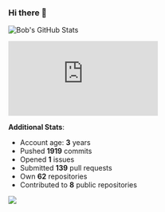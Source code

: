 ### Hi there 👋

![Bob's GitHub Stats](https://github-readme-stats.vercel.app/api?username=Bobthesoftwaredeveloper&show_icons=true&count_private=true&theme=react&hide=stars,prs,issues,contribs)

![Bob's github activity graph](https://d3eqgu1c877dat.cloudfront.net/graph-stats.xml)

**Additional Stats**:
- Account age: **3** years
- Pushed **1919** commits
- Opened **1** issues
- Submitted **139** pull requests
- Own **62** repositories
- Contributed to **8** public repositories

![](https://komarev.com/ghpvc/?username=BobTheSoftwareDeveloper)

